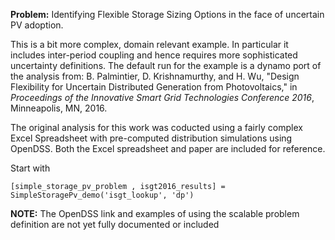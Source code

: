 **Problem:** Identifying Flexible Storage Sizing Options in the face of uncertain PV adoption.

This is a bit more complex, domain relevant example. In particular it includes inter-period coupling and hence requires more sophisticated uncertainty definitions. The default run for the example is a dynamo port of the analysis from: B. Palmintier, D. Krishnamurthy, and H. Wu, "Design Flexibility for  Uncertain Distributed Generation from Photovoltaics," in *Proceedings of the Innovative  Smart Grid Technologies Conference 2016*, Minneapolis, MN, 2016.

The original analysis for this work was coducted using a fairly complex Excel Spreadsheet with pre-computed distribution simulations using OpenDSS. Both the Excel spreadsheet and paper are included for reference.

Start with 

```[simple_storage_pv_problem , isgt2016_results] = SimpleStoragePv_demo('isgt_lookup', 'dp')```

**NOTE:** The OpenDSS link and examples of using the scalable problem definition are not yet fully documented or included